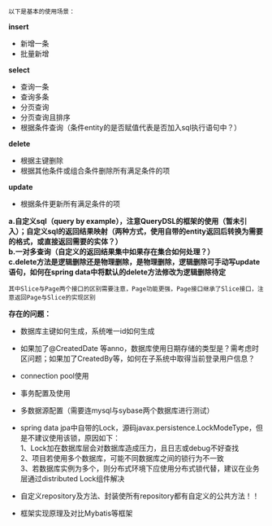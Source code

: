 `以下是基本的使用场景：`   

**insert**  
- 新增一条
- 批量新增

**select**
- 查询一条
- 查询多条
- 分页查询
- 分页查询且排序
- 根据条件查询（条件entity的是否赋值代表是否加入sql执行语句中？）

**delete**
- 根据主键删除
- 根据其他条件或组合条件删除所有满足条件的项

**update**
- 根据条件更新所有满足条件的项

**a.自定义sql（query by example），注意QueryDSL的框架的使用（暂未引入）；自定义sql的返回结果映射（两种方式，使用自带的entity返回后转换为需要的格式，或直接返回需要的实体？）**   
**b.一对多查询（自定义的返回结果集中如果存在集合如何处理？）**    
**c.delete方法是逻辑删除还是物理删除，是物理删除，逻辑删除可手动写update语句，如何在spring data中将默认的delete方法修改为逻辑删除待定**

``其中Slice与Page两个接口的区别需要注意，Page功能更强，Page接口继承了Slice接口，注意返回Page与Slice的实现区别``

**存在的问题：**
- 数据库主键如何生成，系统唯一id如何生成
- 如果加了@CreatedDate 等anno，数据库使用日期存储的类型是？需考虑时区问题；如果加了CreatedBy等，如何在子系统中取得当前登录用户信息？
- connection pool使用
- 事务配置及使用
- 多数据源配置（需要连mysql与sybase两个数据库进行测试）
- spring data jpa中自带的Lock，源码javax.persistence.LockModeType，但是不建议使用该锁，原因如下：  
1、Lock加在数据库层会对数据库造成压力，且日志或debug不好查找  
2、项目若使用多个数据库，可能不同数据库之间的锁行为不一致  
3、若数据库实例为多个，则分布式环境下应使用分布式锁代替，建议在业务层通过distributed Lock组件解决  

- 自定义repository及方法、封装使所有repository都有自定义的公共方法！！
- 框架实现原理及对比Mybatis等框架